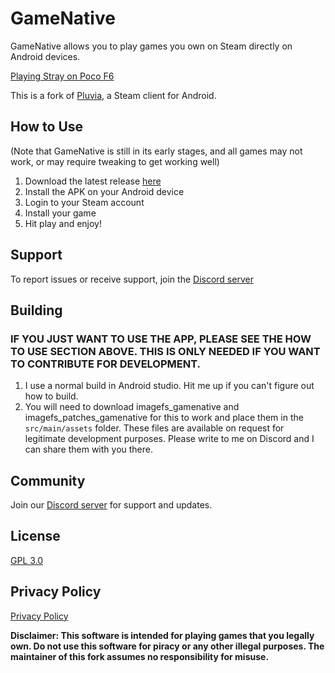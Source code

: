 # GameNative


GameNative allows you to play games you own on Steam directly on Android devices.

[Playing Stray on Poco F6](https://github.com/user-attachments/assets/1870fd14-7de9-4054-ba92-d3a5c73686b5)

This is a fork of [Pluvia](https://github.com/oxters168/Pluvia), a Steam client for Android.

## How to Use

(Note that GameNative is still in its early stages, and all games may not work, or may require tweaking to get working well)
1. Download the latest release [here](https://github.com/utkarshdalal/GameNative/releases/download/gamenative-v0.3.2/gamenative-v0.3.2.apk)
2. Install the APK on your Android device
3. Login to your Steam account
4. Install your game
5. Hit play and enjoy!

## Support
To report issues or receive support, join the [Discord server](https://discord.gg/2hKv4VfZfE)

## Building
### IF YOU JUST WANT TO USE THE APP, PLEASE SEE THE HOW TO USE SECTION ABOVE. THIS IS ONLY NEEDED IF YOU WANT TO CONTRIBUTE FOR DEVELOPMENT.
1. I use a normal build in Android studio. Hit me up if you can't figure out how to build.
2. You will need to download imagefs_gamenative and imagefs_patches_gamenative for this to work and place them in the `src/main/assets` folder.
These files are available on request for legitimate development purposes. Please write to me on Discord and I can share them with you there.

## Community

Join our [Discord server](https://discord.gg/2hKv4VfZfE) for support and updates.

## License
[GPL 3.0](https://github.com/utkarshdalal/GameNative/blob/master/LICENSE)

## Privacy Policy
[Privacy Policy](https://github.com/utkarshdalal/GameNative/blob/master/PrivacyPolicy/README.md)

**Disclaimer: This software is intended for playing games that you legally own. Do not use this software for piracy or any other illegal purposes. The maintainer of this fork assumes no 
responsibility for misuse.**
